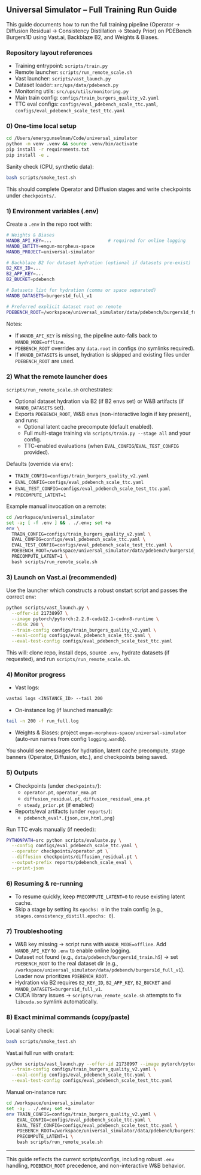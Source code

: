 ## Universal Simulator – Full Training Run Guide

This guide documents how to run the full training pipeline (Operator → Diffusion Residual → Consistency Distillation → Steady Prior) on PDEBench Burgers1D using Vast.ai, Backblaze B2, and Weights & Biases.

### Repository layout references
- Training entrypoint: `scripts/train.py`
- Remote launcher: `scripts/run_remote_scale.sh`
- Vast launcher: `scripts/vast_launch.py`
- Dataset loader: `src/ups/data/pdebench.py`
- Monitoring utils: `src/ups/utils/monitoring.py`
- Main train config: `configs/train_burgers_quality_v2.yaml`
- TTC eval configs: `configs/eval_pdebench_scale_ttc.yaml`, `configs/eval_pdebench_scale_test_ttc.yaml`

### 0) One-time local setup
```bash
cd /Users/emerygunselman/Code/universal_simulator
python -m venv .venv && source .venv/bin/activate
pip install -r requirements.txt
pip install -e .
```

Sanity check (CPU, synthetic data):
```bash
bash scripts/smoke_test.sh
```
This should complete Operator and Diffusion stages and write checkpoints under `checkpoints/`.

### 1) Environment variables (.env)
Create a `.env` in the repo root with:
```bash
# Weights & Biases
WANDB_API_KEY=...                     # required for online logging
WANDB_ENTITY=emgun-morpheus-space
WANDB_PROJECT=universal-simulator

# Backblaze B2 for dataset hydration (optional if datasets pre-exist)
B2_KEY_ID=...
B2_APP_KEY=...
B2_BUCKET=pdebench

# Datasets list for hydration (comma or space separated)
WANDB_DATASETS=burgers1d_full_v1

# Preferred explicit dataset root on remote
PDEBENCH_ROOT=/workspace/universal_simulator/data/pdebench/burgers1d_full_v1
```
Notes:
- If `WANDB_API_KEY` is missing, the pipeline auto-falls back to `WANDB_MODE=offline`.
- `PDEBENCH_ROOT` overrides any `data.root` in configs (no symlinks required).
- If `WANDB_DATASETS` is unset, hydration is skipped and existing files under `PDEBENCH_ROOT` are used.

### 2) What the remote launcher does
`scripts/run_remote_scale.sh` orchestrates:
- Optional dataset hydration via B2 (if B2 envs set) or W&B artifacts (if `WANDB_DATASETS` set).
- Exports `PDEBENCH_ROOT`, W&B envs (non-interactive login if key present), and runs:
  - Optional latent cache precompute (default enabled).
  - Full multi-stage training via `scripts/train.py --stage all` and your config.
  - TTC-enabled evaluations (when `EVAL_CONFIG`/`EVAL_TEST_CONFIG` provided).

Defaults (override via env):
- `TRAIN_CONFIG=configs/train_burgers_quality_v2.yaml`
- `EVAL_CONFIG=configs/eval_pdebench_scale_ttc.yaml`
- `EVAL_TEST_CONFIG=configs/eval_pdebench_scale_test_ttc.yaml`
- `PRECOMPUTE_LATENT=1`

Example manual invocation on a remote:
```bash
cd /workspace/universal_simulator
set -a; [ -f .env ] && . ./.env; set +a
env \
  TRAIN_CONFIG=configs/train_burgers_quality_v2.yaml \
  EVAL_CONFIG=configs/eval_pdebench_scale_ttc.yaml \
  EVAL_TEST_CONFIG=configs/eval_pdebench_scale_test_ttc.yaml \
  PDEBENCH_ROOT=/workspace/universal_simulator/data/pdebench/burgers1d_full_v1 \
  PRECOMPUTE_LATENT=1 \
  bash scripts/run_remote_scale.sh
```

### 3) Launch on Vast.ai (recommended)
Use the launcher which constructs a robust onstart script and passes the correct env:
```bash
python scripts/vast_launch.py \
  --offer-id 21738997 \
  --image pytorch/pytorch:2.2.0-cuda12.1-cudnn8-runtime \
  --disk 200 \
  --train-config configs/train_burgers_quality_v2.yaml \
  --eval-config configs/eval_pdebench_scale_ttc.yaml \
  --eval-test-config configs/eval_pdebench_scale_test_ttc.yaml
```
This will: clone repo, install deps, source `.env`, hydrate datasets (if requested), and run `scripts/run_remote_scale.sh`.

### 4) Monitor progress
- Vast logs:
```bash
vastai logs <INSTANCE_ID> --tail 200
```
- On-instance log (if launched manually):
```bash
tail -n 200 -f run_full.log
```
- Weights & Biases: project `emgun-morpheus-space/universal-simulator` (auto-run names from config `logging.wandb`).

You should see messages for hydration, latent cache precompute, stage banners (Operator, Diffusion, etc.), and checkpoints being saved.

### 5) Outputs
- Checkpoints (under `checkpoints/`):
  - `operator.pt`, `operator_ema.pt`
  - `diffusion_residual.pt`, `diffusion_residual_ema.pt`
  - `steady_prior.pt` (if enabled)
- Reports/eval artifacts (under `reports/`):
  - `pdebench_eval*.{json,csv,html,png}`

Run TTC evals manually (if needed):
```bash
PYTHONPATH=src python scripts/evaluate.py \
  --config configs/eval_pdebench_scale_ttc.yaml \
  --operator checkpoints/operator.pt \
  --diffusion checkpoints/diffusion_residual.pt \
  --output-prefix reports/pdebench_scale_eval \
  --print-json
```

### 6) Resuming & re-running
- To resume quickly, keep `PRECOMPUTE_LATENT=0` to reuse existing latent cache.
- Skip a stage by setting its `epochs: 0` in the train config (e.g., `stages.consistency_distill.epochs: 0`).

### 7) Troubleshooting
- W&B key missing → script runs with `WANDB_MODE=offline`. Add `WANDB_API_KEY` to `.env` to enable online logging.
- Dataset not found (e.g., `data/pdebench/burgers1d_train.h5`) → set `PDEBENCH_ROOT` to the real dataset dir (e.g., `/workspace/universal_simulator/data/pdebench/burgers1d_full_v1`). Loader now prioritizes `PDEBENCH_ROOT`.
- Hydration via B2 requires `B2_KEY_ID`, `B2_APP_KEY`, `B2_BUCKET` and `WANDB_DATASETS=burgers1d_full_v1`.
- CUDA library issues → `scripts/run_remote_scale.sh` attempts to fix `libcuda.so` symlink automatically.

### 8) Exact minimal commands (copy/paste)
Local sanity check:
```bash
bash scripts/smoke_test.sh
```

Vast.ai full run with onstart:
```bash
python scripts/vast_launch.py --offer-id 21738997 --image pytorch/pytorch:2.2.0-cuda12.1-cudnn8-runtime --disk 200 \
  --train-config configs/train_burgers_quality_v2.yaml \
  --eval-config configs/eval_pdebench_scale_ttc.yaml \
  --eval-test-config configs/eval_pdebench_scale_test_ttc.yaml
```

Manual on-instance run:
```bash
cd /workspace/universal_simulator
set -a; . ./.env; set +a
env TRAIN_CONFIG=configs/train_burgers_quality_v2.yaml \
    EVAL_CONFIG=configs/eval_pdebench_scale_ttc.yaml \
    EVAL_TEST_CONFIG=configs/eval_pdebench_scale_test_ttc.yaml \
    PDEBENCH_ROOT=/workspace/universal_simulator/data/pdebench/burgers1d_full_v1 \
    PRECOMPUTE_LATENT=1 \
    bash scripts/run_remote_scale.sh
```

---
This guide reflects the current scripts/configs, including robust `.env` handling, `PDEBENCH_ROOT` precedence, and non-interactive W&B behavior.







